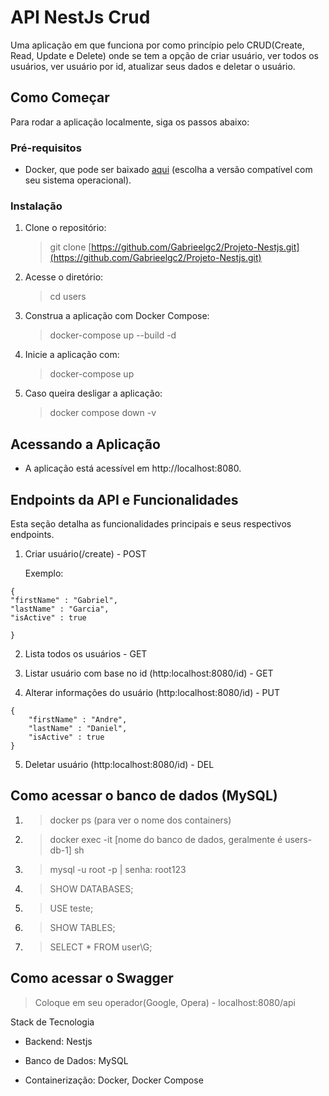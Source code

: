 # API NestJs Crud
Uma aplicação em que funciona por como princípio pelo CRUD(Create, Read, Update e Delete) onde se tem a opção de criar usuário, ver todos os usuários, ver usuário por id, atualizar seus dados e deletar o usuário.

## Como Começar
Para rodar a aplicação localmente, siga os passos abaixo:

### Pré-requisitos
- Docker, que pode ser baixado [aqui](https://www.docker.com/products/docker-desktop/) (escolha a versão compatível com seu sistema operacional).

### Instalação
1. Clone o repositório:
   > git clone [https://github.com/Gabrieelgc2/Projeto-Nestjs.git](https://github.com/Gabrieelgc2/Projeto-Nestjs.git)

2. Acesse o diretório:
   > cd users

3. Construa a aplicação com Docker Compose:
   > docker-compose up --build -d

4. Inicie a aplicação com:
   > docker-compose up

5. Caso queira desligar a aplicação:
   > docker compose down -v

## Acessando a Aplicação
- A aplicação está acessível em http://localhost:8080.

## Endpoints da API e Funcionalidades
Esta seção detalha as funcionalidades principais e seus respectivos endpoints.

1. Criar usuário(/create) - POST

   Exemplo:

```
{         
"firstName" : "Gabriel",    
"lastName" : "Garcia",
"isActive" : true   

}
```

2. Lista todos os usuários - GET

3. Listar usuário com base no id (http:localhost:8080/id) - GET

4. Alterar informações do usuário (http:localhost:8080/id) - PUT
```
{
    "firstName" : "Andre",
    "lastName" : "Daniel",
    "isActive" : true
}
```
5. Deletar usuário (http:localhost:8080/id) - DEL

## Como acessar o banco de dados (MySQL)
1. > docker ps (para ver o nome dos containers)
2. > docker exec -it [nome do banco de dados, geralmente é users-db-1] sh
3. > mysql -u root -p | senha: root123
4. > SHOW DATABASES;
5. > USE teste;
6. > SHOW TABLES;
7. > SELECT * FROM user\G;

## Como acessar o Swagger
> Coloque em seu operador(Google, Opera) - localhost:8080/api

Stack de Tecnologia
- Backend: Nestjs

- Banco de Dados: MySQL

- Containerização: Docker, Docker Compose